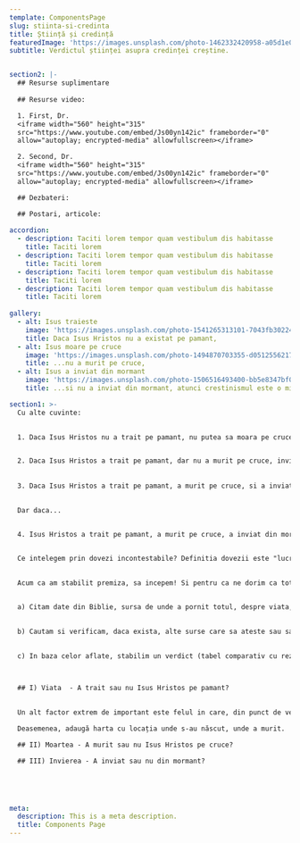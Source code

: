 ```yaml
---
template: ComponentsPage
slug: stiinta-si-credinta
title: Știință și credință
featuredImage: 'https://images.unsplash.com/photo-1462332420958-a05d1e002413?ixlib=rb-1.2.1&ixid=eyJhcHBfaWQiOjEyMDd9&auto=format&fit=crop&w=1940&q=80'
subtitle: Verdictul științei asupra credinței creștine.


section2: |-
  ## Resurse suplimentare
  
  ## Resurse video:

  1. First, Dr.
  <iframe width="560" height="315"
  src="https://www.youtube.com/embed/Js00yn142ic" frameborder="0"
  allow="autoplay; encrypted-media" allowfullscreen></iframe>

  2. Second, Dr. 
  <iframe width="560" height="315"
  src="https://www.youtube.com/embed/Js00yn142ic" frameborder="0"
  allow="autoplay; encrypted-media" allowfullscreen></iframe>

  ## Dezbateri:

  ## Postari, articole:
  
accordion:
  - description: Taciti lorem tempor quam vestibulum dis habitasse
    title: Taciti lorem
  - description: Taciti lorem tempor quam vestibulum dis habitasse
    title: Taciti lorem
  - description: Taciti lorem tempor quam vestibulum dis habitasse
    title: Taciti lorem
  - description: Taciti lorem tempor quam vestibulum dis habitasse
    title: Taciti lorem
    
gallery:
  - alt: Isus traieste
    image: 'https://images.unsplash.com/photo-1541265313101-7043fb302244?ixlib=rb-1.2.1&ixid=eyJhcHBfaWQiOjEyMDd9&auto=format&fit=crop&w=1350&q=80'
    title: Daca Isus Hristos nu a existat pe pamant,
  - alt: Isus moare pe cruce
    image: 'https://images.unsplash.com/photo-1494870703355-d05125562171?ixlib=rb-1.2.1&ixid=eyJhcHBfaWQiOjEyMDd9&auto=format&fit=crop&w=1350&q=80'
    title: ...nu a murit pe cruce,
  - alt: Isus a inviat din mormant
    image: 'https://images.unsplash.com/photo-1506516493400-bb5e8347bf0e?ixlib=rb-1.2.1&ixid=eyJhcHBfaWQiOjEyMDd9&auto=format&fit=crop&w=1355&q=80'
    title: ...si nu a inviat din mormant, atunci crestinismul este o minciuna.

section1: >-
  Cu alte cuvinte:
  

  1. Daca Isus Hristos nu a trait pe pamant, nu putea sa moara pe cruce si nici sa invieze din mormant.


  2. Daca Isus Hristos a trait pe pamant, dar nu a murit pe cruce, invierea nu este posibila.
  
  
  3. Daca Isus Hristos a trait pe pamant, a murit pe cruce, si a inviat din mormant dar nu se poate verifica acest lucru, asta e doar o credinta oarba.
  

  Dar daca...


  4. Isus Hristos a trait pe pamant, a murit pe cruce, a inviat din mormant si exista dovezi incontestabile care atesta toate cele trei evenimente ca fiind adevarate, asta inseamna ca Dumnezeu exista si Biblia spune adevarul. 


  Ce intelegem prin dovezi incontestabile? Definitia dovezii este "lucru care demonstreaza ceva, proba"(citare). Ca sa fie o proba incontestabila trebuie sa se incadreze in ramura stiintei. Definitia stiintei este "cunoastere obtinuta in urma cercetarii, observarii si probarii." [1](https://www.dictionary.com/browse/science). Daca dovada exista, o putem observa, vedea. Observand-o, o putem cerceta. In urma cercetarii, ii putem proba autenticitatea. Asadar, vom lua in calcul, daca ele exista, doar acele probe sau dovezi care pot fi incadrate in criteriile mai sus mentionate. Suntem de acord pana aici? Bun. 
  
  
  Acum ca am stabilit premiza, sa incepem! Si pentru ca ne dorim ca totul sa fie cat mai organizat, vom structura fiecare subcapitol astfel:


  a) Citam date din Biblie, sursa de unde a pornit totul, despre viata, moartea si invierea lui Isus Hristos.

  
  b) Cautam si verificam, daca exista, alte surse care sa ateste sau sa conteste cele scrise in Biblie.
  
  
  c) In baza celor aflate, stabilim un verdict (tabel comparativ cu rezultate) .



  ## I) Viata  - A trait sau nu Isus Hristos pe pamant?

 
  Un alt factor extrem de important este felul in care, din punct de vedere istoric si actual, ne referim la anul in care   suntem. Te-ai gândit vreodată de ce numărăm anii așa, de ce spunem ca suntem in anul 2019? Înainte de Hristos se numărau înapoi, acum spunem 2019 ani după nașterea lui Hristos. Aproape intreg globul numara anii asa. Recunoscând cu toții acest moment unic in istoria noastra este o buna dovada că Isus Hristos s-a nascut si a trait pe pamant.

  Deasemenea, adaugă harta cu locația unde s-au născut, unde a murit.

  ## II) Moartea - A murit sau nu Isus Hristos pe cruce?

  ## III) Invierea - A inviat sau nu din mormant?





meta:
  description: This is a meta description.
  title: Components Page
---
```

